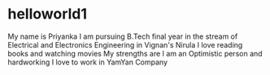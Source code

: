 # helloworld1
My name is Priyanka
I am pursuing B.Tech final year in the stream of Electrical and Electronics Engineering in Vignan's Nirula
I love reading books and watching movies
My strengths are I am an Optimistic person and hardworking
I love to work in YamYan Company
